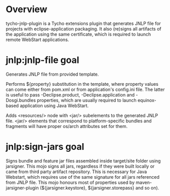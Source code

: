 # Overview

tycho-jnlp-plugin is a Tycho extensions plugin that generates JNLP file
for projects with eclipse-application packaging. It also (re)signs all
artifacts of the application using the same certificate, which is required
to launch remote WebStart applications.

# jnlp:jnlp-file goal

Generates JNLP file from provided template. 

Performs ${property} substitution in the template, where property values can 
come either from pom.xml or from application's config.ini file. The latter is 
useful to pass -Declipse.product, -Declipse.application and -Dosgi.bundles 
properties, which are usually required to launch equinox-based application 
using Java WebStart.

Adds &lt;resources/> node with &lt;jar/> subelements to the generated JNLP file.
&lt;jar/> elements that correspond to platform-specific bundles and fragments
will have proper os/arch attributes set for them. 

# jnlp:sign-jars goal

Signs bundle and feature jar files assembled inside target/site folder using 
jarsigner. This mojo signs all jars, regardless if they were built locally or 
came from third party artifact repository. This is necessary for Java Webstart, 
which requires use of the same signature for all jars referenced from JNLP file. 
This mojo honours most of properties used by maven-jarsigner-plugin 
(${jarsigner.keystore}, ${jarsigner.storepass} and so on).
